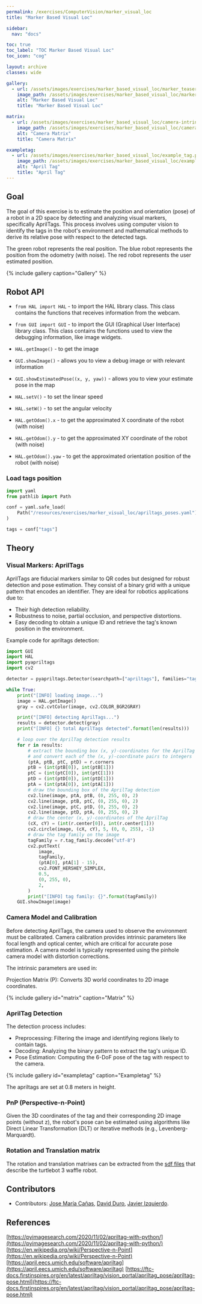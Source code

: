 ```yaml
---
permalink: /exercises/ComputerVision/marker_visual_loc
title: "Marker Based Visual Loc"

sidebar:
  nav: "docs"

toc: true
toc_label: "TOC Marker Based Visual Loc"
toc_icon: "cog"

layout: archive
classes: wide

gallery:
  - url: /assets/images/exercises/marker_based_visual_loc/marker_teaser.png
    image_path: /assets/images/exercises/marker_based_visual_loc/marker_teaser.png
    alt: "Marker Based Visual Loc"
    title: "Marker Based Visual Loc"

matrix:
  - url: /assets/images/exercises/marker_based_visual_loc/camera-intrinsic.png
    image_path: /assets/images/exercises/marker_based_visual_loc/camera-intrinsic.png
    alt: "Camera Matrix"
    title: "Camera Matrix"

exampletag:
  - url: /assets/images/exercises/marker_based_visual_loc/example_tag.png
    image_path: /assets/images/exercises/marker_based_visual_loc/example_tag.png
    alt: "April Tag"
    title: "April Tag"
---
```



## Goal

The goal of this exercise is to estimate the position and orientation (pose) of a robot in a 2D space by detecting and analyzing visual markers, specifically AprilTags. This process involves using computer vision to identify the tags in the robot's environment and mathematical methods to derive its relative pose with respect to the detected tags.

The green robot represents the real position.
The blue robot represents the position from the odometry (with noise).
The red robot represents the user estimated position.

{% include gallery caption="Gallery" %}

## Robot API

* `from HAL import HAL` - to import the HAL library class. This class contains the functions that receives information from the webcam.
* `from GUI import GUI` - to import the GUI (Graphical User Interface) library class. This class contains the functions used to view the debugging information, like image widgets.
* `HAL.getImage()` - to get the image
* `GUI.showImage()` - allows you to view a debug image or with relevant information
* `GUI.showEstimatedPose((x, y, yaw))` - allows you to view your estimate pose in the map
* `HAL.setV()` - to set the linear speed
* `HAL.setW()` - to set the angular velocity

* `HAL.getOdom().x` - to get the approximated X coordinate of the robot (with noise)
* `HAL.getOdom().y` - to get the approximated XY coordinate of the robot (with noise)
* `HAL.getOdom().yaw` - to get the approximated orientation position of the robot (with noise)

### Load tags position
```python
import yaml
from pathlib import Path

conf = yaml.safe_load(
    Path("/resources/exercises/marker_visual_loc/apriltags_poses.yaml").read_text()
)

tags = conf["tags"]
```

## Theory

### Visual Markers: AprilTags

AprilTags are fiducial markers similar to QR codes but designed for robust detection and pose estimation. They consist of a binary grid with a unique pattern that encodes an identifier. They are ideal for robotics applications due to:

* Their high detection reliability.
* Robustness to noise, partial occlusion, and perspective distortions.
* Easy decoding to obtain a unique ID and retrieve the tag's known position in the environment.

Example code for apriltags detection:

```python
import GUI
import HAL
import pyapriltags
import cv2

detector = pyapriltags.Detector(searchpath=["apriltags"], families="tag36h11")

while True:
    print("[INFO] loading image...")
    image = HAL.getImage()
    gray = cv2.cvtColor(image, cv2.COLOR_BGR2GRAY)

    print("[INFO] detecting AprilTags...")
    results = detector.detect(gray)
    print("[INFO] {} total AprilTags detected".format(len(results)))

    # loop over the AprilTag detection results
    for r in results:
        # extract the bounding box (x, y)-coordinates for the AprilTag
        # and convert each of the (x, y)-coordinate pairs to integers
        (ptA, ptB, ptC, ptD) = r.corners
        ptB = (int(ptB[0]), int(ptB[1]))
        ptC = (int(ptC[0]), int(ptC[1]))
        ptD = (int(ptD[0]), int(ptD[1]))
        ptA = (int(ptA[0]), int(ptA[1]))
        # draw the bounding box of the AprilTag detection
        cv2.line(image, ptA, ptB, (0, 255, 0), 2)
        cv2.line(image, ptB, ptC, (0, 255, 0), 2)
        cv2.line(image, ptC, ptD, (0, 255, 0), 2)
        cv2.line(image, ptD, ptA, (0, 255, 0), 2)
        # draw the center (x, y)-coordinates of the AprilTag
        (cX, cY) = (int(r.center[0]), int(r.center[1]))
        cv2.circle(image, (cX, cY), 5, (0, 0, 255), -1)
        # draw the tag family on the image
        tagFamily = r.tag_family.decode("utf-8")
        cv2.putText(
            image,
            tagFamily,
            (ptA[0], ptA[1] - 15),
            cv2.FONT_HERSHEY_SIMPLEX,
            0.5,
            (0, 255, 0),
            2,
        )
        print("[INFO] tag family: {}".format(tagFamily))
    GUI.showImage(image)

```

### Camera Model and Calibration

Before detecting AprilTags, the camera used to observe the environment must be calibrated. Camera calibration provides intrinsic parameters like focal length and optical center, which are critical for accurate pose estimation. A camera model is typically represented using the pinhole camera model with distortion corrections.

The intrinsic parameters are used in:

Projection Matrix (P): Converts 3D world coordinates to 2D image coordinates.

{% include gallery id="matrix" caption="Matrix" %}

### AprilTag Detection

The detection process includes:

* Preprocessing: Filtering the image and identifying regions likely to contain tags.
* Decoding: Analyzing the binary pattern to extract the tag's unique ID.
* Pose Estimation: Computing the 6-DoF pose of the tag with respect to the camera.

{% include gallery id="exampletag" caption="Exampletag" %}

The apriltags are set at 0.8 meters in height.

### PnP (Perspective-n-Point)

Given the 3D coordinates of the tag and their corresponding 2D image points (without z), the robot's pose can be estimated using algorithms like Direct Linear Transformation (DLT) or iterative methods (e.g., Levenberg-Marquardt).

### Rotation and Translation matrix

The rotation and translation matrixes can be extracted from the [sdf files](https://github.com/JdeRobot/RoboticsInfrastructure/blob/humble-devel/CustomRobots/turtlebot3/models/turtlebot3_waffle/model.sdf) that describe the turtlebot 3 waffle robot.

## Contributors

* Contributors: [Jose María Cañas](https://github.com/jmplaza), [David Duro](https://github.com/dduro2020), [Javier Izquierdo](https://github.com/javizqh).

## References

[https://pyimagesearch.com/2020/11/02/apriltag-with-python/](https://pyimagesearch.com/2020/11/02/apriltag-with-python/)
[https://en.wikipedia.org/wiki/Perspective-n-Point](https://en.wikipedia.org/wiki/Perspective-n-Point)
[https://april.eecs.umich.edu/software/apriltag](https://april.eecs.umich.edu/software/apriltag)
[https://ftc-docs.firstinspires.org/en/latest/apriltag/vision_portal/apriltag_pose/apriltag-pose.html](https://ftc-docs.firstinspires.org/en/latest/apriltag/vision_portal/apriltag_pose/apriltag-pose.html)
